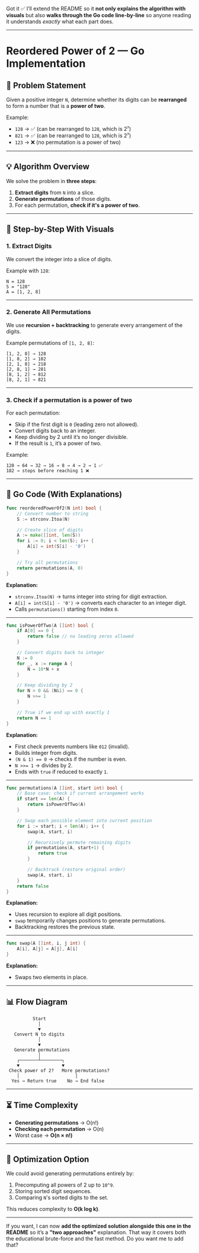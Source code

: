 Got it ✅
I’ll extend the README so it **not only explains the algorithm with visuals** but also **walks through the Go code line-by-line** so anyone reading it understands *exactly* what each part does.

---

# Reordered Power of 2 — Go Implementation

## 📌 Problem Statement

Given a positive integer `N`, determine whether its digits can be **rearranged** to form a number that is a **power of two**.

Example:

* `128` → ✅ (can be rearranged to `128`, which is 2⁷)
* `821` → ✅ (can be rearranged to `128`, which is 2⁷)
* `123` → ❌ (no permutation is a power of two)

---

## 💡 Algorithm Overview

We solve the problem in **three steps**:

1. **Extract digits** from `N` into a slice.
2. **Generate permutations** of those digits.
3. For each permutation, **check if it's a power of two**.

---

## 🧩 Step-by-Step With Visuals

### **1. Extract Digits**

We convert the integer into a slice of digits.

Example with `128`:

```
N = 128
S = "128"
A = [1, 2, 8]
```

---

### **2. Generate All Permutations**

We use **recursion + backtracking** to generate every arrangement of the digits.

Example permutations of `[1, 2, 8]`:

```
[1, 2, 8] → 128
[1, 8, 2] → 182
[2, 1, 8] → 218
[2, 8, 1] → 281
[8, 1, 2] → 812
[8, 2, 1] → 821
```

---

### **3. Check if a permutation is a power of two**

For each permutation:

* Skip if the first digit is `0` (leading zero not allowed).
* Convert digits back to an integer.
* Keep dividing by 2 until it’s no longer divisible.
* If the result is `1`, it’s a power of two.

Example:

```
128 → 64 → 32 → 16 → 8 → 4 → 2 → 1 ✅
182 → stops before reaching 1 ❌
```

---

## 📜 Go Code (With Explanations)

```go
func reorderedPowerOf2(N int) bool {
    // Convert number to string
    S := strconv.Itoa(N)

    // Create slice of digits
    A := make([]int, len(S))
    for i := 0; i < len(S); i++ {
        A[i] = int(S[i] - '0')
    }

    // Try all permutations
    return permutations(A, 0)
}
```

**Explanation:**

* `strconv.Itoa(N)` → turns integer into string for digit extraction.
* `A[i] = int(S[i] - '0')` → converts each character to an integer digit.
* Calls `permutations()` starting from index `0`.

---

```go
func isPowerOfTwo(A []int) bool {
    if A[0] == 0 {
        return false // no leading zeros allowed
    }

    // Convert digits back to integer
    N := 0
    for _, x := range A {
        N = 10*N + x
    }

    // Keep dividing by 2
    for N > 0 && (N&1) == 0 {
        N >>= 1
    }

    // True if we end up with exactly 1
    return N == 1
}
```

**Explanation:**

* First check prevents numbers like `012` (invalid).
* Builds integer from digits.
* `(N & 1) == 0` → checks if the number is even.
* `N >>= 1` → divides by 2.
* Ends with `true` if reduced to exactly `1`.

---

```go
func permutations(A []int, start int) bool {
    // Base case: check if current arrangement works
    if start == len(A) {
        return isPowerOfTwo(A)
    }

    // Swap each possible element into current position
    for i := start; i < len(A); i++ {
        swap(A, start, i)

        // Recursively permute remaining digits
        if permutations(A, start+1) {
            return true
        }

        // Backtrack (restore original order)
        swap(A, start, i)
    }
    return false
}
```

**Explanation:**

* Uses recursion to explore all digit positions.
* `swap` temporarily changes positions to generate permutations.
* Backtracking restores the previous state.

---

```go
func swap(A []int, i, j int) {
    A[i], A[j] = A[j], A[i]
}
```

**Explanation:**

* Swaps two elements in place.

---

## 📊 Flow Diagram

```
          Start
            │
            ▼
   Convert N to digits
            │
            ▼
   Generate permutations
            │
    ┌───────┴────────┐
    ▼                ▼
 Check power of 2?   More permutations?
    │                     │
  Yes → Return true    No → End false
```

---

## ⏳ Time Complexity

* **Generating permutations** → O(n!)
* **Checking each permutation** → O(n)
* Worst case → **O(n × n!)**

---

## 🚀 Optimization Option

We could avoid generating permutations entirely by:

1. Precomputing all powers of 2 up to `10^9`.
2. Storing sorted digit sequences.
3. Comparing `N`'s sorted digits to the set.

This reduces complexity to **O(k log k)**.

---

If you want, I can now **add the optimized solution alongside this one in the README** so it’s a **"two approaches"** explanation. That way it covers both the educational brute-force and the fast method.
Do you want me to add that?
